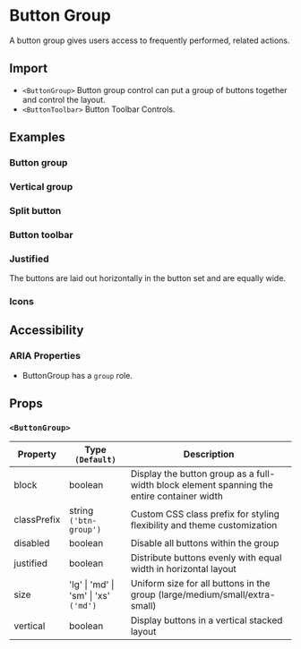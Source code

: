 # Button Group

A button group gives users access to frequently performed, related actions.

## Import

<!--{include:<import-guide>}-->

- `<ButtonGroup>` Button group control can put a group of buttons together and control the layout.
- `<ButtonToolbar>` Button Toolbar Controls.

## Examples

### Button group

<!--{include:`group.md`}-->

### Vertical group

<!--{include:`vertical.md`}-->

### Split button

<!--{include:`split-button.md`}-->

### Button toolbar

<!--{include:`toolbar.md`}-->

### Justified

The buttons are laid out horizontally in the button set and are equally wide.

<!--{include:`justified.md`}-->

### Icons

<!--{include:`icon-group.md`}-->

## Accessibility

### ARIA Properties

- ButtonGroup has a `group` role.

## Props

### `<ButtonGroup>`

| Property    | Type `(Default)`                      | Description                                                                                |
| ----------- | ------------------------------------- | ------------------------------------------------------------------------------------------ |
| block       | boolean                               | Display the button group as a full-width block element spanning the entire container width |
| classPrefix | string `('btn-group')`                | Custom CSS class prefix for styling flexibility and theme customization                    |
| disabled    | boolean                               | Disable all buttons within the group                                                       |
| justified   | boolean                               | Distribute buttons evenly with equal width in horizontal layout                            |
| size        | 'lg' \| 'md' \| 'sm' \| 'xs' `('md')` | Uniform size for all buttons in the group (large/medium/small/extra-small)                 |
| vertical    | boolean                               | Display buttons in a vertical stacked layout                                               |
